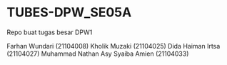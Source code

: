 # TUBES-DPW_SE05A
Repo buat tugas besar DPW1

Farhan Wundari  (21104008)
Kholik Muzaki (21104025)
Dida Haiman Irtsa (21104027)
Muhammad Nathan Asy Syaiba Amien (21104033)
